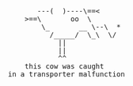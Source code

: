 <pre>
             ---(  )----\==<
          >==\       oo  \
              \_       __ \--\  *
                /_____/  \_\  \/
                  ||
                  ||
                  ^^
          this cow was caught
      in a transporter malfunction
</pre>
